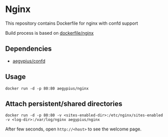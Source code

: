 # Nginx

This repository contains Dockerfile for nginx with confd support

Build process is based on [dockerfile/nginx](https://registry.hub.docker.com/u/dockerfile/nginx/) 

## Dependencies

- [aegypius/confd](https://registry.hub.docker.com/u/aegypius/confd/)

## Usage

    docker run -d -p 80:80 aegypius/nginx

## Attach persistent/shared directories

    docker run -d -p 80:80 -v <sites-enabled-dir>:/etc/nginx/sites-enabled -v <log-dir>:/var/log/nginx aegypius/nginx

After few seconds, open `http://<host>` to see the welcome page.

